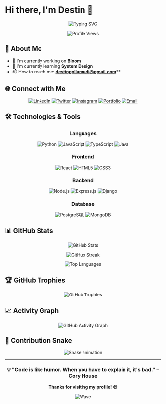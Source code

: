 # Hi there, I'm Destin 👋

<div align="center">
  
  <!-- Animated typing text -->
  ![Typing SVG](https://readme-typing-svg.herokuapp.com/?font=Fira+Code&size=30&pause=1000&color=36BCF7&center=true&vCenter=true&width=600&lines=Software+Developer;Full+Stack+Engineer;Tech+Enthusiast;Always+Learning+Something+New!)
  
  <!-- Profile views counter -->
  ![Profile Views](https://komarev.com/ghpvc/?username=destingollamudi&color=blueviolet&style=flat-square&label=Profile+Views)
  
</div>

## 🚀 About Me

- 🔭 I'm currently working on **Bloom**
- 🌱 I'm currently learning **System Design**
- 📫 How to reach me: **destingollamudi@gmail.com****

## 🌐 Connect with Me

<div align="center">
  
  [![LinkedIn](https://img.shields.io/badge/LinkedIn-%230077B5.svg?logo=linkedin&logoColor=white)](https://www.linkedin.com/in/destin-gollamudi/)
  [![Twitter](https://img.shields.io/badge/Twitter-%231DA1F2.svg?logo=Twitter&logoColor=white)](https://x.com/DestinGollamudi)
  [![Instagram](https://img.shields.io/badge/Instagram-%23E4405F.svg?logo=Instagram&logoColor=white)](https://www.instagram.com/destinrajagollamudi/)
  [![Portfolio](https://img.shields.io/badge/Portfolio-%23000000.svg?style=for-the-badge&logo=firefox&logoColor=#FF7139)](www.destingollamudi.xyz)
  [![Email](https://img.shields.io/badge/Email-D14836?style=for-the-badge&logo=gmail&logoColor=white)](mailto:destingollamudi@gmail.com)
  
</div>

## 🛠️ Technologies & Tools

<div align="center">

### Languages
![Python](https://img.shields.io/badge/python-3670A0?style=for-the-badge&logo=python&logoColor=ffdd54)
![JavaScript](https://img.shields.io/badge/javascript-%23323330.svg?style=for-the-badge&logo=javascript&logoColor=%23F7DF1E)
![TypeScript](https://img.shields.io/badge/typescript-%23007ACC.svg?style=for-the-badge&logo=typescript&logoColor=white)
![Java](https://img.shields.io/badge/java-%23ED8B00.svg?style=for-the-badge&logo=openjdk&logoColor=white)

### Frontend
![React](https://img.shields.io/badge/react-%2320232a.svg?style=for-the-badge&logo=react&logoColor=%2361DAFB)
![HTML5](https://img.shields.io/badge/html5-%23E34F26.svg?style=for-the-badge&logo=html5&logoColor=white)
![CSS3](https://img.shields.io/badge/css3-%231572B6.svg?style=for-the-badge&logo=css3&logoColor=white)

### Backend
![Node.js](https://img.shields.io/badge/node.js-6DA55F?style=for-the-badge&logo=node.js&logoColor=white)
![Express.js](https://img.shields.io/badge/express.js-%23404d59.svg?style=for-the-badge&logo=express&logoColor=%2361DAFB)
![Django](https://img.shields.io/badge/django-%23092E20.svg?style=for-the-badge&logo=django&logoColor=white)

### Database
![PostgreSQL](https://img.shields.io/badge/postgres-%23316192.svg?style=for-the-badge&logo=postgresql&logoColor=white)
![MongoDB](https://img.shields.io/badge/MongoDB-%234ea94b.svg?style=for-the-badge&logo=mongodb&logoColor=white)

</div>

## 📊 GitHub Stats

<div align="center">
  
  ![GitHub Stats](https://github-readme-stats.vercel.app/api?username=destingollamudi&theme=radical&hide_border=false&include_all_commits=true&count_private=true)
  
  ![GitHub Streak](https://github-readme-streak-stats.herokuapp.com/?user=destingollamudi&theme=radical&hide_border=false)
  
  ![Top Languages](https://github-readme-stats.vercel.app/api/top-langs/?username=destingollamudi&theme=radical&hide_border=false&include_all_commits=true&count_private=true&layout=compact)
  
</div>

## 🏆 GitHub Trophies

<div align="center">
  
  ![GitHub Trophies](https://github-profile-trophy.vercel.app/?username=destingollamudi&theme=radical&no-frame=false&no-bg=false&margin-w=4)
  
</div>

## 📈 Activity Graph

<div align="center">
  
  ![GitHub Activity Graph](https://github-readme-activity-graph.vercel.app/graph?username=destingollamudi&theme=react-dark&hide_border=true)
  
</div>

## 🐍 Contribution Snake

<div align="center">
  
  ![Snake animation](https://github.com/yourusername/destingollamudi/blob/output/github-contribution-grid-snake.svg)
  
</div>

---

<div align="center">
  
  ### 💡 "Code is like humor. When you have to explain it, it's bad." – Cory House
  
  **Thanks for visiting my profile! 😊**
  
  ![Wave](https://raw.githubusercontent.com/mayhemantt/mayhemantt/Update/svg/Bottom.svg)
  
</div>
